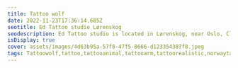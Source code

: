 ```yaml
--- 
title: Tattoo wolf 
date: 2022-11-23T17:36:14.685Z 
seotitle: Ed Tattoo studio Lørenskog 
seodescription: Ed Tattoo studio is located in Lørenskog, near Oslo, Clean and safe environment for clients and artists. Contact me for a free consultation. 
isDisplay: true 
cover: assets/images/4d63b95a-57f8-47f5-8666-d123354387f8.jpeg 
tags: Tattoowolf,tattoo,tattooanimal,tattooarm,tattoorealistic,norwaytattoo 
--- 
```

